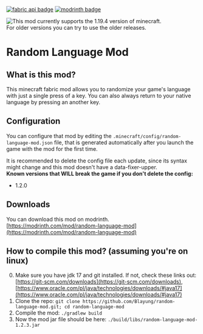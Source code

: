 [![fabric api badge](https://cdn.jsdelivr.net/npm/@intergrav/devins-badges@3/assets/cozy/requires/fabric-api_vector.svg)](https://modrinth.com/mod/fabric-api) [![modrinth badge](https://cdn.jsdelivr.net/npm/@intergrav/devins-badges@3/assets/cozy/available/modrinth_vector.svg)](https://modrinth.com/mod/random-language-mod)  
  
![**This mod currently supports the 1.19.4 version of minecraft.**](https://img.shields.io/static/v1?label=SUPPORTED%20MINECRAFT%20VERSIONS&message=1.19.4&color=yellowgreen&style=for-the-badge)  
For older versions you can try to use the older releases.
# Random Language Mod

## What is this mod?
This minecraft fabric mod allows you to randomize your game's language with just a single press of a key. You can also always return to your native language by pressing an another key.

## Configuration
You can configure that mod by editing the `.minecraft/config/random-language-mod.json` file, that is generated automatically after you launch the game with the mod for the first time.  
  
It is recommended to delete the config file each update, since its syntax might change and this mod doesn't have a data-fixer-upper.  
**Known versions that WILL break the game if you don't delete the config:**  
- 1.2.0

## Downloads
You can download this mod on modrinth. [https://modrinth.com/mod/random-language-mod](https://modrinth.com/mod/random-language-mod)

## How to compile this mod? (assuming you're on linux)
0. Make sure you have jdk 17 and git installed. If not, check these links out: [https://git-scm.com/downloads](https://git-scm.com/downloads), [https://www.oracle.com/pl/java/technologies/downloads/#java17](https://www.oracle.com/pl/java/technologies/downloads/#java17)
1. Clone the repo: `git clone https://github.com/Blayung/random-language-mod.git; cd random-language-mod`
2. Compile the mod: `./gradlew build`
3. Now the mod jar file should be here: `./build/libs/random-language-mod-1.2.3.jar`
